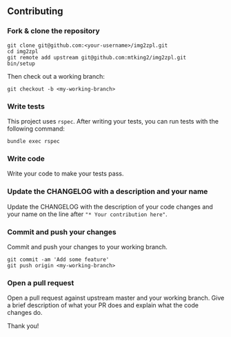 ## Contributing

### Fork & clone the repository

```
git clone git@github.com:<your-username>/img2zpl.git
cd img2zpl
git remote add upstream git@github.com:mtking2/img2zpl.git
bin/setup
```

Then check out a working branch:

```
git checkout -b <my-working-branch>
```

### Write tests

This project uses `rspec`. After writing your tests, you can run tests with the following command:

`bundle exec rspec`


### Write code

Write your code to make your tests pass.

### Update the CHANGELOG with a description and your name

Update the CHANGELOG with the description of your code changes and your name on the line after `"* Your contribution here"`.

### Commit and push your changes

Commit and push your changes to your working branch.

```
git commit -am 'Add some feature'
git push origin <my-working-branch>
```

### Open a pull request

Open a pull request against upstream master and your working branch. Give a brief description of what your PR does and explain what the code changes do.

Thank you!
